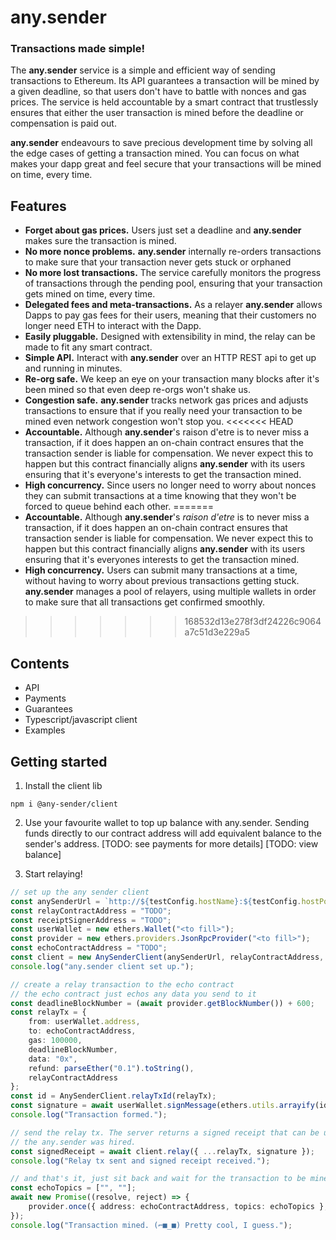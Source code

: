 # any.sender
### Transactions made simple!

The **any.sender** service is a simple and efficient way of sending transactions to Ethereum. Its API guarantees a transaction will be mined by a given deadline, so that users don't have to battle with nonces and gas prices. The service is held accountable by a smart contract that trustlessly ensures that either the user transaction is mined before the deadline or compensation is paid out.

**any.sender** endeavours to save precious development time by solving all the edge cases of getting a transaction mined. You can focus on what makes your dapp great and feel secure that your transactions will be mined on time, every time.

## Features
* **Forget about gas prices.** Users just set a deadline and **any.sender** makes sure the transaction is mined.
* **No more nonce problems.** **any.sender** internally re-orders transactions to make sure that your transaction never gets stuck or orphaned
* **No more lost transactions.** The service carefully monitors the progress of transactions through the pending pool, ensuring that your transaction gets mined on time, every time.
* **Delegated fees and meta-transactions.** As a relayer **any.sender** allows Dapps to pay gas fees for their users, meaning that their customers no longer need ETH to interact with the Dapp.
* **Easily pluggable.** Designed with extensibility in mind, the relay can be made to fit any smart contract.
* **Simple API.** Interact with **any.sender** over an HTTP REST api to get up and running in minutes.
* **Re-org safe.** We keep an eye on your transaction many blocks after it's been mined so that even deep re-orgs won't shake us.
* **Congestion safe.** **any.sender** tracks network gas prices and adjusts transactions to ensure that if you really need your transaction to be mined even network congestion won't stop you.
<<<<<<< HEAD
* **Accountable.** Although **any.sender**'s raison d'etre is to never miss a transaction, if it does happen an on-chain contract ensures that the transaction sender is liable for compensation. We never expect this to happen but this contract financially aligns **any.sender** with its users ensuring that it's everyone's interests to get the transaction mined.
* **High concurrency.** Since users no longer need to worry about nonces they can submit transactions at a time knowing that they won't be forced to queue behind each other.
=======
* **Accountable.** Although **any.sender**'s *raison d'etre* is to never miss a transaction, if it does happen an on-chain contract ensures that transaction sender is liable for compensation. We never expect this to happen but this contract financially aligns **any.sender** with its users ensuring that it's everyones interests to get the transaction mined.
* **High concurrency.** Users can submit many transactions at a time, without having to worry about previous transactions getting stuck. **any.sender** manages a pool of relayers, using multiple wallets in order to make sure that all transactions get confirmed smoothly.
>>>>>>> 168532d13e278f3df24226c9064a7c51d3e229a5

## Contents
* API
* Payments
* Guarantees
* Typescript/javascript client
* Examples


## Getting started
1. Install the client lib
```
npm i @any-sender/client
```

2. Use your favourite wallet to top up balance with any.sender. Sending funds directly to our contract address will add equivalent balance to the sender's address. [TODO: see payments for more details] [TODO: view balance]

3. Start relaying!
```typescript
// set up the any sender client
const anySenderUrl = `http://${testConfig.hostName}:${testConfig.hostPort}`;
const relayContractAddress = "TODO";
const receiptSignerAddress = "TODO";
const userWallet = new ethers.Wallet("<to fill>");
const provider = new ethers.providers.JsonRpcProvider("<to fill>");
const echoContractAddress = "TODO";
const client = new AnySenderClient(anySenderUrl, relayContractAddress, receiptSignerAddress);
console.log("any.sender client set up.");

// create a relay transaction to the echo contract
// the echo contract just echos any data you send to it
const deadlineBlockNumber = (await provider.getBlockNumber()) + 600;
const relayTx = {
    from: userWallet.address,
    to: echoContractAddress,
    gas: 100000,
    deadlineBlockNumber,
    data: "0x",
    refund: parseEther("0.1").toString(),
    relayContractAddress
};
const id = AnySenderClient.relayTxId(relayTx);
const signature = await userWallet.signMessage(ethers.utils.arrayify(id));
console.log("Transaction formed.");

// send the relay tx. The server returns a signed receipt that can be used to prove that
// the any.sender was hired.
const signedReceipt = await client.relay({ ...relayTx, signature });
console.log("Relay tx sent and signed receipt received.");

// and that's it, just sit back and wait for the transaction to be mined
const echoTopics = ["", ""];
await new Promise((resolve, reject) => {
    provider.once({ address: echoContractAddress, topics: echoTopics }, resolve);
});
console.log("Transaction mined. (⌐■_■) Pretty cool, I guess.");
```
